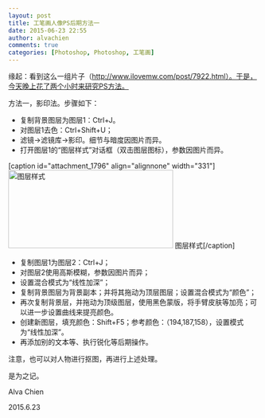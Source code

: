 ```yaml
---
layout: post
title: 工笔画人像PS后期方法一
date: 2015-06-23 22:55
author: alvachien
comments: true
categories: [Photoshop, Photoshop, 工笔画]
---
```

缘起：看到这么一组片子（http://www.ilovemw.com/post/7922.html）。于是，今天晚上花了两个小时来研究PS方法。

方法一，影印法。步骤如下：

- 复制背景图层为图层1：Ctrl+J。
- 对图层1去色：Ctrl+Shift+U；
- 滤镜-&gt;滤镜库-&gt;影印。细节与暗度因图片而异。
- 打开图层1的“图层样式”对话框（双击图层图标），参数因图片而异。


[caption id="attachment_1796" align="alignnone" width="331"]<a href="http://www.alvachien.com/alvablog/wp-content/uploads/2015/06/0001.png"><img class="size-full wp-image-1796" src="http://www.alvachien.com/alvablog/wp-content/uploads/2015/06/0001.png" alt="图层样式" width="331" height="157" /></a> 图层样式[/caption]
- 复制图层1为图层2：Ctrl+J；
- 对图层2使用高斯模糊，参数因图片而异；
- 设置混合模式为“线性加深”；
- 复制背景图层为背景副本；并将其拖动为顶层图层；设置混合模式为“颜色”；
- 再次复制背景层，并拖动为顶级图层，使用黑色蒙版，将手臂皮肤等加亮；可以进一步设置曲线来提亮颜色。
- 创建新图层，填充颜色：Shift+F5；参考颜色：（194,187,158），设置模式为“线性加深”。
- 再添加别的文本等、执行锐化等后期操作。


注意，也可以对人物进行抠图，再进行上述处理。


是为之记。

Alva Chien

2015.6.23
